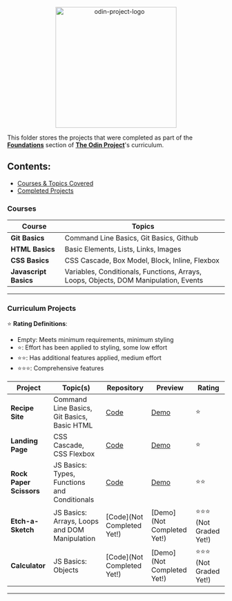 
<p align="center"><img src="https://miro.medium.com/v2/resize:fit:640/format:webp/1*P_wUre75IHZUQYFjoD7GZA.png" alt="odin-project-logo" width="280"/></p>

This folder stores the projects that were completed as part of the [**Foundations**](https://www.theodinproject.com/paths/foundations/courses/foundations) section of [**The Odin Project**](https://www.theodinproject.com/)'s curriculum.

## **Contents:**

- [Courses & Topics Covered](#courses)
- [Completed Projects](#curriculum-projects)


### **Courses**

| Course                | Topics                                                                               |
| --------------------- | ------------------------------------------------------------------------------------ |
| **Git Basics**        | Command Line Basics, Git Basics, Github                                              |
| **HTML Basics**       | Basic Elements, Lists, Links, Images                                                 |
| **CSS Basics**        | CSS Cascade, Box Model, Block, Inline, Flexbox                                       |
| **Javascript Basics** | Variables, Conditionals, Functions, Arrays, Loops, Objects, DOM Manipulation, Events |

---

### **Curriculum Projects**

⭐ **Rating Definitions**:

- Empty: Meets minimum requirements, minimum styling
- ⭐: Effort has been applied to styling, some low effort
- ⭐⭐: Has additional features applied, medium effort
- ⭐⭐⭐: Comprehensive features

| Project                 | Topic(s)                                      | Repository      | Preview | Rating |
| ----------------------- | --------------------------------------------- | --------------- | ------- | ------ |
| **Recipe Site**         | Command Line Basics, Git Basics, Basic HTML   | [Code](https://github.com/iamsnatch0/odin-projects/blob/main/odin-recipes/index.html)                               | [Demo](https://iamsnatch0.github.io/odin-projects/odin-recipes/)    | ⭐                         |
| **Landing Page**        | CSS Cascade, CSS Flexbox                      | [Code](https://github.com/iamsnatch0/odin-projects/tree/main/project-landing-page)                                  | [Demo](https://iamsnatch0.github.io/odin-projects/project-landing-page/)           |⭐                 |
| **Rock Paper Scissors** | JS Basics: Types, Functions and Conditionals  | [Code](https://github.com/iamsnatch0/odin-projects/tree/main/project_rock_paper_scissors)           | [Demo](https://iamsnatch0.github.io/odin-projects/project_rock_paper_scissors/)           |⭐⭐    |
| **Etch-a-Sketch**       | JS Basics: Arrays, Loops and DOM Manipulation | [Code](Not Completed Yet!)           | [Demo](Not Completed Yet!)           |⭐⭐⭐ (Not Graded Yet!)    |
| **Calculator**          | JS Basics: Objects                            | [Code](Not Completed Yet!)           | [Demo](Not Completed Yet!)           |⭐⭐⭐ (Not Graded Yet!)    |

---


